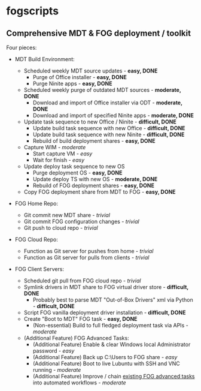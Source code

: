 # fogscripts
## Comprehensive MDT &amp; FOG deployment / toolkit

Four pieces:

* MDT Build Environment:
  * Scheduled weekly MDT source updates - **easy, DONE**
    * Purge of Office installer - **easy, DONE**
    * Purge Ninite apps - **easy, DONE**
  * Scheduled weekly purge of outdated MDT sources - **moderate, DONE**
    * Download and import of Office installer via ODT - **moderate, DONE**
    * Download and import of specified Ninite apps - **moderate, DONE**
  * Update task sequence to new Office / Ninite - **difficult, DONE**
    * Update build task sequence with new Office - **difficult, DONE**
    * Update build task sequence with new Ninite - **difficult, DONE**
    * Rebuild of build deployment shares - **easy, DONE**
  * Capture WIM - *moderate*
    * Start capture VM - *easy*
    * Wait for finish - *easy*
  * Update deploy task sequence to new OS
    * Purge deployment OS - **easy, DONE**
    * Update deploy TS with new OS - **moderate, DONE**
    * Rebuild of FOG deployment shares - **easy, DONE**
  * Copy FOG deployment share from MDT to FOG - **easy, DONE**
  
* FOG Home Repo:
  * Git commit new MDT share - *trivial*
  * Git commit FOG configuration changes - *trivial*
  * Git push to cloud repo - *trivial*
  
* FOG Cloud Repo:
  * Function as Git server for pushes from home - *trivial*
  * Function as Git server for pulls from clients - *trivial*
  
* FOG Client Servers:
  * Scheduled git pull from FOG cloud repo - *trivial*
  * Symlink drivers in MDT share to FOG virtual driver store - **difficult, DONE**
    * Probably best to parse MDT "Out-of-Box Drivers" xml via Python - **difficult, DONE**
  * Script FOG vanilla deployment driver installation - **difficult, DONE**
  * Create "Boot to MDT" FOG task - **easy, DONE**
    * (Non-essential) Build to full fledged deployment task via APIs - *moderate*
  * (Additional Feature) FOG Advanced Tasks:
    * (Additional Feature) Enable & clear Windows local Administrator password - *easy*
    * (Additional Feature) Back up C:\Users to FOG share - *easy*
    * (Additional Feature) Boot to live Lubuntu with SSH and VNC running - *moderate*
    * (Additional Feature) Improve / chain [existing FOG advanced tasks](https://wiki.fogproject.org/wiki/index.php?title=Managing_FOG#Advanced_Tasks) into automated workflows - *moderate*
